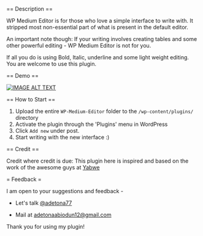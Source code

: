 
== Description ==

 WP Medium Editor is for those who love a simple interface to write with. It stripped most non-essential part of what is present in the default editor. 

 An important note though: If your writing involves creating tables and some other powerful editing -  WP Medium Editor is not for you. 

 If all you do is using Bold, Italic, underline and some light weight editing. You are welcome to use this plugin.      


== Demo == 


<!--https://www.youtube.com/watch?v=lpSBaIooX-s&t=108s-->
 
 [![IMAGE ALT TEXT](http://img.youtube.com/vi/lpSBaIooX-s&t=108s/0.jpg)](
https://www.youtube.com/watch?v=lpSBaIooX-s&t=108s)
 
== How to Start ==
 
1. Upload the entire `WP-Medium-Editor` folder to the `/wp-content/plugins/` directory
2. Activate the plugin through the 'Plugins' menu in WordPress
3. Click `Add new` under post. 
4. Start writing with the new interface :)
 
 
== Credit == 
 
Credit where credit is due: This plugin here is inspired and based on the work of the awesome guys at [Yabwe](https://github.com/yabwe) 
 


= Feedback =

 I am open to your suggestions and feedback - 


* Let's talk [@adetona77](https://twitter.com/Adetona77) 

* Mail at adetonaabiodun12@gmail.com 


Thank you for using my plugin!



